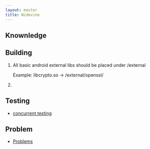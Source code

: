 ```yaml
---
layout: master
title: Widevine
---
```


## Knownledge



## Building

1. All basic android external libs should be placed under /external

	Example: libcrypto.so -> /external/openssl/

2. 



## Testing 

* [concurrent testing](test-concurrent.html)


## Problem

* [Problems](problems.html)

